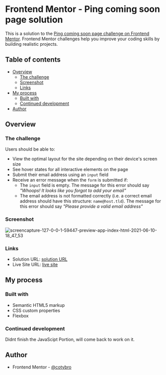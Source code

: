 # Frontend Mentor - Ping coming soon page solution

This is a solution to the [Ping coming soon page challenge on Frontend Mentor](https://www.frontendmentor.io/challenges/ping-single-column-coming-soon-page-5cadd051fec04111f7b848da). Frontend Mentor challenges help you improve your coding skills by building realistic projects. 

## Table of contents

- [Overview](#overview)
  - [The challenge](#the-challenge)
  - [Screenshot](#screenshot)
  - [Links](#links)
- [My process](#my-process)
  - [Built with](#built-with)
  - [Continued development](#continued-development)
- [Author](#author)

## Overview

### The challenge

Users should be able to:

- View the optimal layout for the site depending on their device's screen size
- See hover states for all interactive elements on the page
- Submit their email address using an `input` field
- Receive an error message when the `form` is submitted if:
	- The `input` field is empty. The message for this error should say *"Whoops! It looks like you forgot to add your email"*
	- The email address is not formatted correctly (i.e. a correct email address should have this structure: `name@host.tld`). The message for this error should say *"Please provide a valid email address"*

### Screenshot

![screencapture-127-0-0-1-59447-preview-app-index-html-2021-06-10-18_47_53](https://user-images.githubusercontent.com/36529826/121610866-9acdb680-ca1c-11eb-8327-50c6270da8e6.png)

### Links

- Solution URL: [solution URL](https://github.com/cotybro/Ping-single-column-coming-soon-page)
- Live Site URL: [live site](https://ping-single-column-coming-soon-page-taupe.vercel.app/)

## My process

### Built with

- Semantic HTML5 markup
- CSS custom properties
- Flexbox

### Continued development

Didnt finish the JavaScipt Portion, will come back to work on it.

## Author

- Frontend Mentor - [@cotybro](https://www.frontendmentor.io/profile/cotybro)

